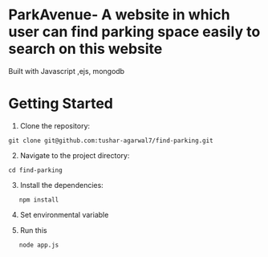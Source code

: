 # ParkAvenue- A website in which user can find parking space easily to search on this website 

Built with Javascript ,ejs, mongodb

# Getting Started


1. Clone the repository:
```
git clone git@github.com:tushar-agarwal7/find-parking.git
```

2. Navigate to the project directory:
```
cd find-parking
```

3. Install the dependencies:
```
   npm install
```
4. Set environmental variable

5. Run this
```
   node app.js
```

